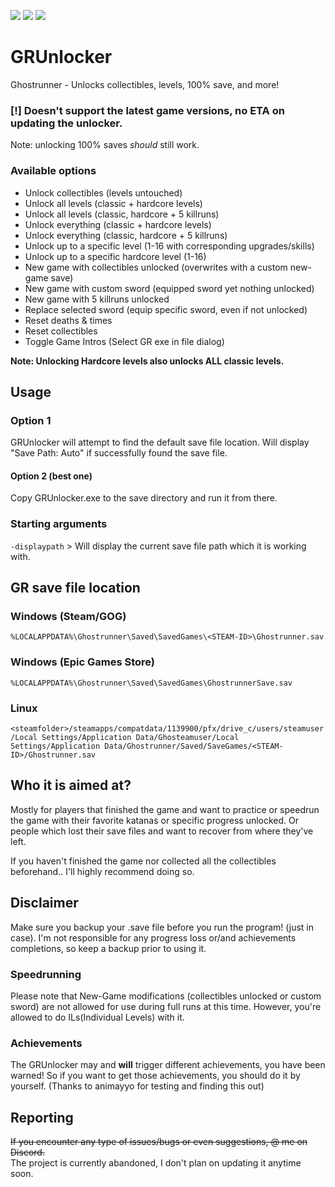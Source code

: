 [![](https://img.shields.io/badge/Jack-Unlocked-green)](https://github.com/Dmgvol/GRUnlocker/) [![](https://img.shields.io/badge/Discord-GRSR-red)](https://discord.com/invite/eZRz3Q5) ![](https://img.shields.io/github/downloads/dmgvol/grunlocker/total)


# GRUnlocker
Ghostrunner - Unlocks collectibles, levels, 100% save, and more!

### [!] Doesn't support the latest game versions, no ETA on updating the unlocker.
Note: unlocking 100% saves _should_ still work.



### Available options
- Unlock collectibles (levels untouched)
- Unlock all levels (classic + hardcore levels)
- Unlock all levels (classic, hardcore + 5 killruns)  
- Unlock everything (classic + hardcore levels) 
- Unlock everything (classic, hardcore + 5 killruns)         
- Unlock up to a specific level (1-16 with corresponding upgrades/skills)   
- Unlock up to a specific hardcore level (1-16)                               
- New game with collectibles unlocked (overwrites with a custom new-game save) 
- New game with custom sword (equipped sword yet nothing unlocked) 
- New game with 5 killruns unlocked 
- Replace selected sword (equip specific sword, even if not unlocked) 
- Reset deaths & times  
- Reset collectibles    
- Toggle Game Intros (Select GR exe in file dialog) 


**Note: Unlocking Hardcore levels also unlocks ALL classic levels.**

## Usage
### Option 1
GRUnlocker will attempt to find the default save file location.
Will display "Save Path: Auto" if successfully found the save file.

#### Option 2 (best one)
Copy GRUnlocker.exe to the save directory and run it from there.

### Starting arguments
```-displaypath``` > Will display the current save file path which it is working with.

## GR save file location
### Windows (Steam/GOG)
```%LOCALAPPDATA%\Ghostrunner\Saved\SavedGames\<STEAM-ID>\Ghostrunner.sav```
### Windows (Epic Games Store)
```%LOCALAPPDATA%\Ghostrunner\Saved\SavedGames\GhostrunnerSave.sav```
### Linux
```<steamfolder>/steamapps/compatdata/1139900/pfx/drive_c/users/steamuser/Local Settings/Application Data/Ghosteamuser/Local Settings/Application Data/Ghostrunner/Saved/SaveGames/<STEAM-ID>/Ghostrunner.sav```

## Who it is aimed at?
Mostly for players that finished the game and want to practice or speedrun the game with their favorite katanas or specific progress unlocked.
Or people which lost their save files and want to recover from where they've left.

If you haven't finished the game nor collected all the collectibles beforehand.. I'll highly recommend doing so.

## Disclaimer
Make sure you backup your .save file before you run the program! (just in case).
I'm not responsible for any progress loss or/and achievements completions, so keep a backup prior to using it.

### Speedrunning
Please note that New-Game modifications (collectibles unlocked or custom sword) are not allowed for use during full runs at this time.
However, you're allowed to do ILs(Individual Levels) with it.

### Achievements
The GRUnlocker may and **will** trigger different achievements, you have been warned!
So if you want to get those achievements, you should do it by yourself.
(Thanks to animayyo for testing and finding this out)

## Reporting
~~If you encounter any type of issues/bugs or even suggestions, @ me on Discord.~~
</br>The project is currently abandoned, I don't plan on updating it anytime soon.
